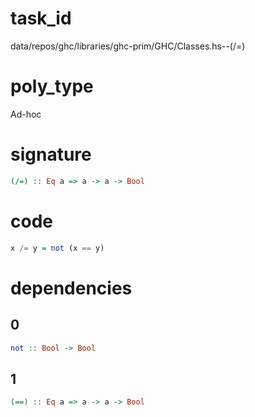 
# task_id
data/repos/ghc/libraries/ghc-prim/GHC/Classes.hs--(/=)

# poly_type
Ad-hoc

# signature
```haskell
(/=) :: Eq a => a -> a -> Bool
```   

# code
```haskell
x /= y = not (x == y)
```

# dependencies
## 0
```haskell
not :: Bool -> Bool
```
## 1
```haskell
(==) :: Eq a => a -> a -> Bool
```
